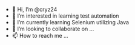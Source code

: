 - 👋 Hi, I’m @cryz24
- 👀 I’m interested in learning test automation
- 🌱 I’m currently learning Selenium utilizing Java
- 💞️ I’m looking to collaborate on ...
- 📫 How to reach me ...

<!---
cryz24/cryz24 is a ✨ special ✨ repository because its `README.md` (this file) appears on your GitHub profile.
You can click the Preview link to take a look at your changes.
--->
